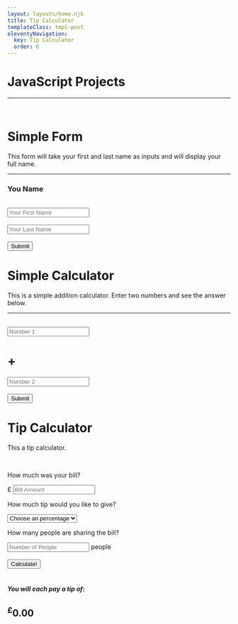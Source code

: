 ```yaml
---
layout: layouts/home.njk
title: Tip Calculator
templateClass: tmpl-post
eleventyNavigation:
  key: Tip Calculator
  order: 6
---
```


<div class="container">
<div class="text-center">
    <h1>JavaScript Projects</h1>
    <hr>
    <br>
  </div>
<div class="row">
<div class="col-md-4">

<form class="form-control form-signin">
<h1>Simple Form</h1>
<p>This form will take your first and last name as inputs and will display your full name.</p>
<hr>
<h3 id="userName">You Name</h3>
<br>
<input name="firstName" id="firstName" type="text" placeholder="Your First Name">
<br>
<br>
<input name="lastName" id="lastName" type="text" placeholder="Your Last Name">
<br>
<br>
<button class="btn" type="button" id="name-btn" >Submit</button>
</form>

</div>
<div class="col-md-4">

<form class="form-control form-signin">
<h1>Simple Calculator</h1>
<p>This is a simple addition calculator. Enter two numbers and see the answer below.</p>
<hr>
<br>
<input name="num1" id="num1" type="number" placeholder="Number 1">
<h1>+</h1>
<input name="num2" id="num2" type="number" placeholder="Number 2">
<br>
<br>
<button class="btn" type="button" id="calc-btn">Submit</button>
<h1 id="answer"></h1>
</form>

</div>
<div class="col-md-4">
<form class="form-control form-signin">
     <h1>Tip Calculator</h1>
     <p>This a tip calculator.</p>
     <br>
      <p>How much was your bill?
        <p>
          £ <input id="billamt" type="text" placeholder="Bill Amount">
          <p>How much tip would you like to give?
            <p>
              <select id="serviceQual">
            <option disabled selected value="0">Choose an percentage</option>
            <option value="0.05">5&#37;</option>
            <option value="0.1">10&#37;</option>
            <option value="0.15">15&#37;</option>
            <option value="0.2">20&#37;</option>
            <option value="0.3">30&#37;</option>
            <option value="0.4">40&#37;</option>
            <option value="0.5">50&#37;</option>
        </select>
    <br>
    <p>How many people are sharing the bill?</p>
    <input id="peopleamt" type="text" placeholder="Number of People"> people
    <br>
    <br>
    <button class="btn" type="button" id="calculate">Calculate!</button>
  <!--calculator end-->
  <br>
  <br>
  <div id="totalTip">
  <h5 id="each">You will each pay a tip of:</h5>
    <h2><sup>£</sup><span id="tip">0.00</span> </h2>
  </div>
  <!--totalTip end-->
</form>

</div>
</div>
</div>
</div>

<script src="/js/tip-calc.js"></script>
